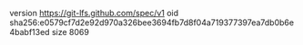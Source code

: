 version https://git-lfs.github.com/spec/v1
oid sha256:e0579cf7d2e92d970a326bee3694fb7d8f04a719377397ea7db0b6e4babf13ed
size 8069
